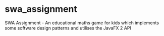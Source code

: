 # swa_assignment
SWA Assignment - An educational maths game for kids which implements some software design patterns and utilises the JavaFX 2 API

